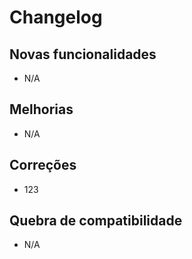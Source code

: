 # Changelog

## Novas funcionalidades

 - N/A

## Melhorias

 - N/A

## Correções

 - 123

## Quebra de compatibilidade

 - N/A
